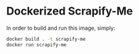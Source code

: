 # Dockerized Scrapify-Me
In order to build and run this image, simply:
```bash
docker build . -t scrapify-me
docker run scrapify-me
```
